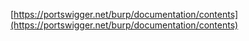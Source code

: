 [https://portswigger.net/burp/documentation/contents](https://portswigger.net/burp/documentation/contents)